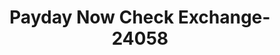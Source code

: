 ---
f_zip-code: 72712
f_state-code: AR
title: Payday Now Check Exchange-24058
f_phone: 479-273-7111
f_city-only: Bentonville
f_address: 1001 S Walton Blvd Bentonville
f_location-unique-id: '24058'
slug: payday-now-check-exchange-24058
updated-on: '2024-05-30T13:46:58.046Z'
created-on: '2024-05-30T13:36:59.803Z'
published-on: '2024-05-30T13:54:32.469Z'
f_city-state: cms/city/bentonville-ar.md
f_company: cms/company/payday-now-check-exchange.md
f_state: cms/state/arkansas.md
layout: '[payday-loan].html'
tags: payday-loan
---